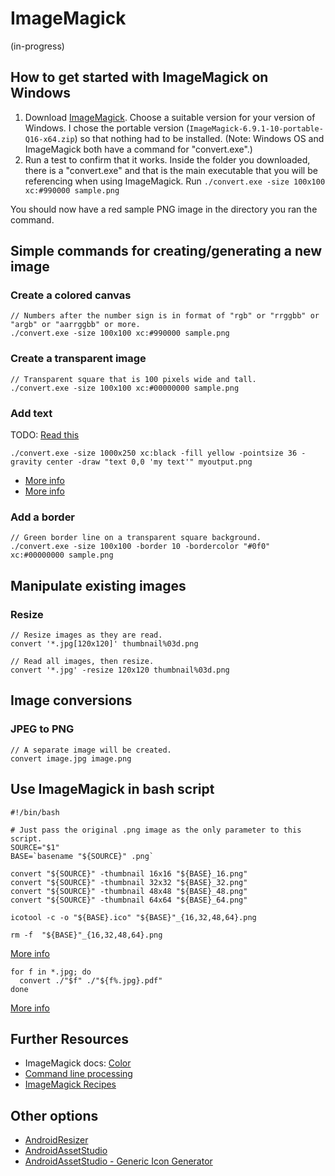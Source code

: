 # ImageMagick #
(in-progress)


## How to get started with ImageMagick on Windows ##
1. Download [ImageMagick](http://imagemagick.org/). Choose a suitable version for your version of Windows. I chose the portable version (`ImageMagick-6.9.1-10-portable-Q16-x64.zip`) so that nothing had to be installed. (Note: Windows OS and ImageMagick both have a command for "convert.exe".)
2. Run a test to confirm that it works. Inside the folder you downloaded, there is a "convert.exe" and that is the main executable that you will be referencing when using ImageMagick. Run `./convert.exe -size 100x100 xc:#990000 sample.png`

You should now have a red sample PNG image in the directory you ran the command.



## Simple commands for creating/generating a new image ##

### Create a colored canvas ###

    // Numbers after the number sign is in format of "rgb" or "rrggbb" or "argb" or "aarrggbb" or more.
    ./convert.exe -size 100x100 xc:#990000 sample.png

### Create a transparent image ###

    // Transparent square that is 100 pixels wide and tall.
    ./convert.exe -size 100x100 xc:#00000000 sample.png

### Add text ###
TODO: [Read this](http://www.imagemagick.org/discourse-server/viewtopic.php?t=27366)

    ./convert.exe -size 1000x250 xc:black -fill yellow -pointsize 36 -gravity center -draw "text 0,0 'my text'" myoutput.png

- [More info](http://stackoverflow.com/questions/29523079/batch-create-images-from-text-file-with-irfanview)
- [More info](http://www.imagemagick.org/Usage/text/#caption)

### Add a border ###

    // Green border line on a transparent square background.
    ./convert.exe -size 100x100 -border 10 -bordercolor "#0f0" xc:#00000000 sample.png


###


## Manipulate existing images ##

### Resize ###

    // Resize images as they are read.
    convert '*.jpg[120x120]' thumbnail%03d.png
    
    // Read all images, then resize.
    convert '*.jpg' -resize 120x120 thumbnail%03d.png


###


## Image conversions ##

### JPEG to PNG ###

    // A separate image will be created.
    convert image.jpg image.png

###

## Use ImageMagick in bash script ##

    #!/bin/bash

    # Just pass the original .png image as the only parameter to this script.
    SOURCE="$1"
    BASE=`basename "${SOURCE}" .png`

    convert "${SOURCE}" -thumbnail 16x16 "${BASE}_16.png"
    convert "${SOURCE}" -thumbnail 32x32 "${BASE}_32.png"
    convert "${SOURCE}" -thumbnail 48x48 "${BASE}_48.png"
    convert "${SOURCE}" -thumbnail 64x64 "${BASE}_64.png"

    icotool -c -o "${BASE}.ico" "${BASE}"_{16,32,48,64}.png

    rm -f  "${BASE}"_{16,32,48,64}.png

[More info](http://superuser.com/questions/40623/icons-command-line-generator)

    for f in *.jpg; do
      convert ./"$f" ./"${f%.jpg}.pdf"
    done

[More info](http://unix.stackexchange.com/questions/29869/converting-multiple-image-files-from-jpeg-to-pdf-format)


## Further Resources ##
- ImageMagick docs: [Color](http://www.imagemagick.org/script/color.php)
- [Command line processing](http://www.imagemagick.org/script/command-line-processing.php)
- [ImageMagick Recipes](http://blog.megafaunasoft.com/2012/09/imagemagick-recipes.html)

## Other options ##
- [AndroidResizer](https://github.com/BlitzKraig/AndroidResizer)
- [AndroidAssetStudio](https://github.com/romannurik/AndroidAssetStudio)
- [AndroidAssetStudio - Generic Icon Generator](http://romannurik.github.io/AndroidAssetStudio/icons-generic.html)